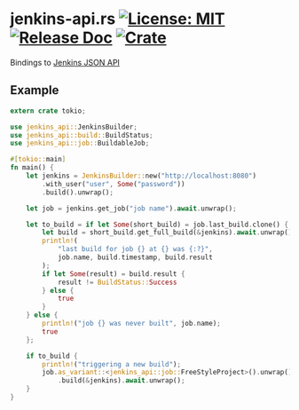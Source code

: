 # jenkins-api.rs [![License: MIT](https://img.shields.io/badge/License-MIT-yellow.svg)](https://opensource.org/licenses/MIT) [![Release Doc](https://docs.rs/jenkins_api/badge.svg)](https://docs.rs/jenkins_api) [![Crate](https://img.shields.io/crates/v/jenkins_api.svg)](https://crates.io/crates/jenkins_api)

Bindings to [Jenkins JSON API](https://www.jenkins.io/doc/book/using/remote-access-api/)

## Example

```rust
extern crate tokio;

use jenkins_api::JenkinsBuilder;
use jenkins_api::build::BuildStatus;
use jenkins_api::job::BuildableJob;

#[tokio::main]
fn main() {
    let jenkins = JenkinsBuilder::new("http://localhost:8080")
        .with_user("user", Some("password"))
        .build().unwrap();

    let job = jenkins.get_job("job name").await.unwrap();

    let to_build = if let Some(short_build) = job.last_build.clone() {
        let build = short_build.get_full_build(&jenkins).await.unwrap();
        println!(
            "last build for job {} at {} was {:?}",
            job.name, build.timestamp, build.result
        );
        if let Some(result) = build.result {
            result != BuildStatus::Success
        } else {
            true
        }
    } else {
        println!("job {} was never built", job.name);
        true
    };

    if to_build {
        println!("triggering a new build");
        job.as_variant::<jenkins_api::job::FreeStyleProject>().unwrap()
            .build(&jenkins).await.unwrap();
    }
}
```
